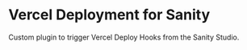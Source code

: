 # Vercel Deployment for Sanity
Custom plugin to trigger Vercel Deploy Hooks from the Sanity Studio.
